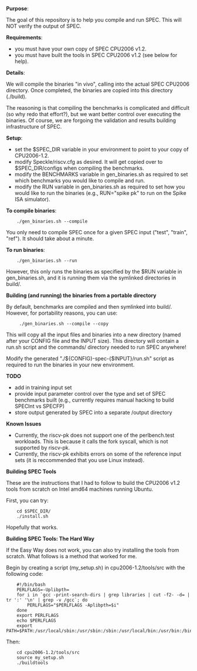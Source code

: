 **Purpose**:

   The goal of this repository is to help you compile and run SPEC. This will
   NOT verify the output of SPEC.

**Requirements**:

   - you must have your own copy of SPEC CPU2006 v1.2. 
   - you must have built the tools in SPEC CPU2006 v1.2 (see below for help). 


**Details**:

   We will compile the binaries "in vivo", calling into the actual SPEC CPU2006
   directory. Once completed, the binaries are copied into this directory (./build). 
   
   The reasoning is that compiling the benchmarks is complicated and difficult (so
   why redo that effort?), but we want better control over executing the binaries.  Of
   course, we are forgoing the validation and results building infrastructure of
   SPEC. 


**Setup**:

   - set the $SPEC_DIR variable in your environment to point to your copy of CPU2006-1.2.
   - modify Speckle/riscv.cfg as desired. It will get copied over to
     $SPEC_DIR/configs when compiling the benchmarks. 
   - modify the BENCHMARKS variable in gen_binaries.sh as required to set which
     benchmarks you would like to compile and run.
   - modify the RUN variable in gen_binaries.sh as required to set how you
     would like to run the binaries (e.g., RUN="spike pk" to run on the Spike
     ISA simulator).


**To compile binaries**:

        ./gen_binaries.sh --compile

   You only need to compile SPEC once for a given SPEC input ("test", "train",
   "ref"). It should take about a minute. 


**To run binaries**:

        ./gen_binaries.sh --run
        
   However, this only runs the binaries as specified by the $RUN variable in 
   gen_binaries.sh, and it is running them via the symlinked directories in build/.

**Building (and running) the binaries from a portable directory**

   By default, benchmarks are compiled and then symlinked into build/. However,
   for portability reasons, you can use: 
   
         ./gen_binaries.sh --compile --copy
   
   This will copy all the input files and binaries into a new directory (named after 
   your CONFIG file and the INPUT size). This directory will contain a run.sh script 
   and the commands/ directory needed to run SPEC anywhere!
   
   Modify the generated "./${CONFIG}-spec-{$INPUT}/run.sh" script as required to 
   run the binaries in your new environment.  


**TODO**
   
   - add in training input set
   - provide input parameter control over the type and set of SPEC benchmarks built
      (e.g., currently requires manual hacking to build SPECInt vs SPECFP)
   - store output generated by SPEC into a separate /output directory


**Known Issues**

   - Currently, the riscv-pk does not support one of the perlbench.test workloads.
       This is because it calls the fork syscall, which is not supported by riscv-pk.
   - Currently, the riscv-pk exhibits errors on some of the reference input sets 
       (it is reccommended that you use Linux instead).


**Building SPEC Tools**

   These are the instructions that I had to follow to build the CPU2006 v1.2
   tools from scratch on Intel amd64 machines running Ubuntu.

   First, you can try:

        cd $SPEC_DIR/
        ./install.sh

   Hopefully that works. 
   
**Building SPEC Tools: The Hard Way**

   If the Easy Way does not work, you can also try installing the tools from
   scratch.  What follows is a method that worked for me.
   
   Begin by creating a script (my_setup.sh) in cpu2006-1.2/tools/src with the
   following code:

        #!/bin/bash
        PERLFLAGS=-Uplibpth=
        for i in `gcc -print-search-dirs | grep libraries | cut -f2- -d= | tr ':' '\n' | grep -v /gcc`; do
            PERLFLAGS="$PERLFLAGS -Aplibpth=$i"
        done
        export PERLFLAGS
        echo $PERLFLAGS
        export PATH=$PATH:/usr/local/sbin:/usr/sbin:/sbin:/usr/local/bin:/usr/bin:/bin

   Then:

        cd cpu2006-1.2/tools/src
        source my_setup.sh
        ./buildtools


